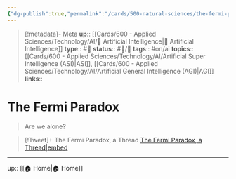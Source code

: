 ```yaml
---
{"dg-publish":true,"permalink":"/cards/500-natural-sciences/the-fermi-paradox/","title":"The Fermi Paradox"}
---
```


> [!metadata]- Meta
> **up**:: [[Cards/600 - Applied Sciences/Technology/AI/🤖 Artificial Intelligence\|🤖 Artificial Intelligence]]
> **type**:: #📝 
> **status**:: #📝/🌱 
> **tags**:: #on/ai 
> **topics**:: [[Cards/600 - Applied Sciences/Technology/AI/Artificial Super Intelligence (ASI)\|ASI]], [[Cards/600 - Applied Sciences/Technology/AI/Artificial General Intelligence (AGI)\|AGI]]
> **links**:: 


# The Fermi Paradox

> Are we alone?



> [!Tweet]+ The Fermi Paradox, a Thread
> [The Fermi Paradox, a Thread|embed](https://twitter.com/javilopen/status/1609595334799560706?s=46&t=ltXPd0UXMbjM40a6oiE7aQ)

---
up:: [[🏠 Home\|🏠 Home]]

